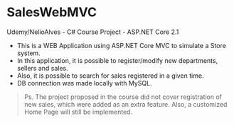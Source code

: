 # SalesWebMVC
Udemy/NelioAlves - C# Course Project - ASP.NET Core 2.1

- This is a WEB Application using ASP.NET Core MVC to simulate a Store system. 
- In this application, it is possible to register/modify new departments, sellers and sales. 
- Also, it is possible to search for sales registered in a given time.
- DB connection was made locally with MySQL.

> Ps. The project proposed in the course did not cover registration of new sales, which were added as an extra feature. Also, a customized Home Page will still be implemented.
